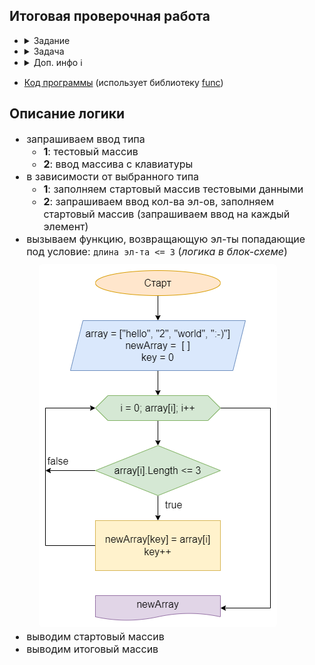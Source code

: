 ## **Итоговая проверочная работа**

- <details><summary>Задание</summary>

	1. Создать репозирорий на GitHub
	2. Нарисовать блок-схему алгоритма (можно основную содержательную часть, если в отдельном методе)
	3. Добавить описание решения (README.md)
	4. Написать программу
	5. Использовать контроль версий (п. 2, 3, 4 в разных коммитах)
	</details>

- <details><summary>Задача</summary>

	- Написать программу, которая из имеющегося массива строк формирует массив из строк, длина которых меньше либо равна 3 символа.
	- Первоначальный массив можно ввести с клавиатуры, либо задать на старте выполнения алгоритма.
	- При решении не рекомендуется пользоваться коллекциями, лучше обойтись исключительно массивами.
	- Примеры:
		```bash
		["hello", "2", "workd", ":-)"] -> ["2", ":-)"]
		["1234", "1567", "-2", "coputer sciense"] -> ["-2"]
		["Russia", "Denmark", "Kazan"] -> []
		```
    </details>

- <details><summary>Доп. инфо ℹ️</summary>

	*При написании программы была использована [часть ранее написанной библиотеки классов](func) (на базе [библиотеки](../c-sharp/func) из репозитория "c-sharp")*
	### Запуск проекта
	```bash
	                    # 1. Запустить терминал (консоль), поддерживающий bash
	cd <projectPath>    # 2. Перейти в папку с проектом
	sh run.sh           # 3. Запустить проект
	```
	</details>

- [Код программы](program/Program.cs) (использует библиотеку [func](func))

## **Описание логики**
<div style="font-size: 16px">

- запрашиваем ввод типа
	- **1**: тестовый массив
	- **2**: ввод массива с клавиатуры
- в зависимости от выбранного типа
	- **1**: заполняем стартовый массив тестовыми данными
	- **2**: запрашиваем ввод кол-ва эл-ов, заполняем стартовый массив (запрашиваем ввод на каждый элемент)
- вызываем функцию, возвращающую эл-ты попадающие под условие: `длина эл-та <= 3` (*логика в блок-схеме*)
	<br>
	<img src="files/flowchart.png" alt="блок-схема" style="display: block; border-radius: 5px; margin: 10px 20px 5px">
- выводим стартовый массив
- выводим итоговый массив

</div>